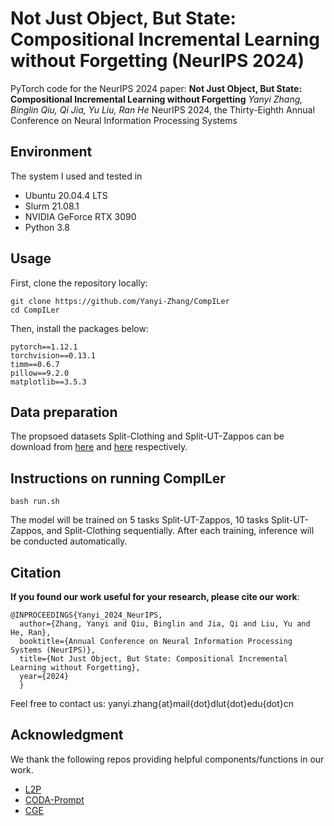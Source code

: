 # Not Just Object, But State: Compositional Incremental Learning without Forgetting (NeurIPS 2024)

PyTorch code for the NeurIPS 2024 paper:
**Not Just Object, But State: Compositional Incremental Learning without Forgetting**
*Yanyi Zhang, Binglin Qiu, Qi Jia, Yu Liu, Ran He*
NeurIPS 2024, the Thirty-Eighth Annual Conference on Neural Information Processing Systems

## Environment

The system I used and tested in

- Ubuntu 20.04.4 LTS
- Slurm 21.08.1
- NVIDIA GeForce RTX 3090
- Python 3.8

## Usage

First, clone the repository locally:

```
git clone https://github.com/Yanyi-Zhang/CompILer
cd CompILer
```

Then, install the packages below:

```
pytorch==1.12.1
torchvision==0.13.1
timm==0.6.7
pillow==9.2.0
matplotlib==3.5.3
```

## Data preparation

The propsoed datasets Split-Clothing and Split-UT-Zappos can be download from [here](https://drive.google.com/file/d/1QtD8mb6_vXrRrphgQ7JNIXcHWCwDS7VD/view?usp=sharing) and [here](https://drive.google.com/file/d/1nMLq5egLJukvGt4KOMX4jM9JfATpAY2x/view?usp=sharing) respectively.

## Instructions on running CompILer

```
bash run.sh
```

The model will be trained on 5 tasks Split-UT-Zappos, 10 tasks Split-UT-Zappos, and Split-Clothing sequentially. After each training, inference will be conducted automatically.

## Citation

**If you found our work useful for your research, please cite our work**:

```
@INPROCEEDINGS{Yanyi_2024_NeurIPS,
  author={Zhang, Yanyi and Qiu, Binglin and Jia, Qi and Liu, Yu and He, Ran},
  booktitle={Annual Conference on Neural Information Processing Systems (NeurIPS)}, 
  title={Not Just Object, But State: Compositional Incremental Learning without Forgetting}, 
  year={2024}
  }
```

Feel free to contact us: yanyi.zhang{at}mail{dot}dlut{dot}edu{dot}cn

## Acknowledgment

We thank the following repos providing helpful components/functions in our work.

- [L2P](https://github.com/google-research/l2p)
- [CODA-Prompt](https://github.com/GT-RIPL/CODA-Prompt)
- [CGE](https://github.com/ExplainableML/czsl)
